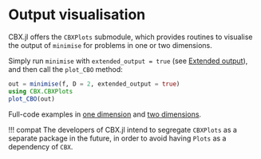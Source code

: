 # Output visualisation

CBX.jl offers the `CBXPlots` submodule, which provides routines to visualise the output of `minimise` for problems in one or two dimensions.

Simply run `minimise` with `extended_output = true` (see [Extended output](@ref)), and then call the `plot_CBO` method:
```julia
out = minimise(f, D = 2, extended_output = true)
using CBX.CBXPlots
plot_CBO(out)
```
Full-code examples in [one dimension](https://github.com/PdIPS/CBX.jl/blob/main/examples/advanced_usage/output_visualisation_1D.jl) and [two dimensions](https://github.com/PdIPS/CBX.jl/blob/main/examples/advanced_usage/output_visualisation_2D.jl).

!!! compat
    The developers of CBX.jl intend to segregate `CBXPlots` as a separate package in the future, in order to avoid having `Plots` as a dependency of `CBX`.
